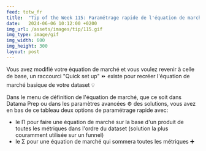 ```yaml
---
feed: totw_fr
title:  "Tip of the Week 115: Paramétrage rapide de l'équation de marché"
date:   2024-06-06 10:12:00 +0200
img_url: /assets/images/tip/115.gif
img_type: image/gif
img_width: 600
img_height: 300
layout: post
---
```


Vous avez modifié votre équation de marché et vous voulez revenir à celle de base, un raccourci "Quick set up" ⏩ existe pour recréer l'équation de marché basique de votre dataset 💡  

Dans le menu de définition de l'équation de marché, que ce soit dans Datama Prep ou dans les paramètres avancées ⚙️ des solutions, vous avez en bas de ce tableau deux options de paramétrage rapide avec:
  * le Π pour faire une équation de marché sur la base d'un produit de toutes les métriques dans l'ordre du dataset (solution la plus couramment utilisée sur un funnel)
  * le Σ pour une équation de marché qui sommera toutes les métriques ➕
